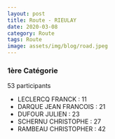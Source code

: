 ```yaml
---
layout: post
title: Route - RIEULAY
date: 2020-03-08
category: Route
tags: Route
image: assets/img/blog/road.jpeg
---
```


### 1ère Catégorie
53 participants
- LECLERCQ FRANCK : 11
- DARQUE JEAN FRANCOIS : 21
- DUFOUR JULIEN : 23
- SCHERNU CHRISTOPHE : 27
- RAMBEAU CHRISTOPHER : 42
